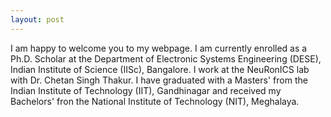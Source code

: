 ```yaml
---
layout: post
---
```

I am happy to welcome you to my webpage. I am currently enrolled as a Ph.D. Scholar at the Department of Electronic Systems Engineering (DESE), Indian Institute of Science (IISc), Bangalore. I work at the NeuRonICS lab with Dr. Chetan Singh Thakur. I have graduated with a Masters' from the Indian Institute of Technology (IIT), Gandhinagar and received my Bachelors' fron the National Institute of Technology (NIT), Meghalaya.